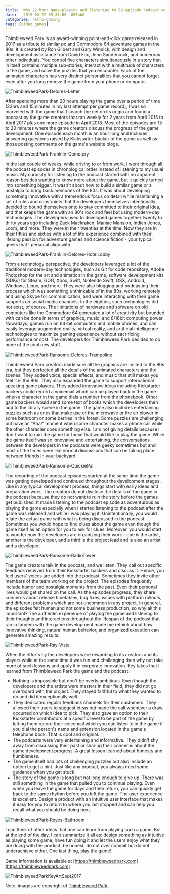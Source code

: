 ```yaml
---
title:  Why 22 hour game-playing and listening to 68 episode podcast matters?
date:   2019-03-22 09:31:00 -050bb0
categories: retro-gaming 
tags: [video games]
---
```


Thimbleweed Park is an award-winning point-and-click game released in 2017 as a tribute to similar pc and Commodore 64 adventure games in the 80s. It is created by Ron Gilbert and Gary Winnick, with design and development assistance from David Fox, Jenn Sandercock, and numerous other individuals. You control five characters simultaneously in a story that in itself contains multiple sub-stories, interact with a multitude of characters in the game, and solve the puzzles that you encounter. Each of the animated characters has very distinct personalities that you cannot forget even after you long remove the game from your phone or computer.

![ThimbleweedPark-Delores-Letter](/assets/images/events/ThimbleweedPark-Delores-Letter.png)

After spending more than 20 hours playing the game over a period of time (22hrs and 15minutes in my last attempt per game record), I was so marveled with the game that I search the net on its origin and found a podcast by the game creators that ran weekly for 2 years from April 2015 to April 2017 plus one more episode in April 2018. Most of the episodes are 15 to 20 minutes where the game creators discuss the progress of the game development. One episode each month is an hour long and includes answering questions raised by Kickstarter-backer of the game as well as those posting comments on the game's website blogs.

![ThimbleweedPark-Franklin-Cemetery](/assets/images/events/ThimbleweedPark-Franklin-Cemetery.png)

In the last couple of weeks, while driving to or from work, I went through all the podcast episodes in chronological order instead of listening to my usual music. My curiosity for listening to the podcast started with no apparent reason besides wanting to know more about the game, but it quickly turned into something bigger. It wasn't about how to build a similar game or a nostalgia to bring back memories of the 80s. It was about developing something innovative with a tremendous focus on detail while maintaining a set of rules and constraints that the developers themselves intentionally decided to bound themselves onto to stay committed to their original idea, and that keeps the game with an 80's look and feel but using modern-day technologies. The developers used to developed games together twenty to thirty years ago including Zack Mackraken, Maniac Mansion, Indian Jones, Loom, and more. They were in their twenties at the time. Now they are in their fifties and sixties with a lot of life experience combined with their lifelong passion for adventure games and science fiction - your typical geeks that I personal align with.

![ThimbleweedPark-Franklin-Delores-HotelLobby](/assets/images/events/ThimbleweedPark-Franklin-Delores-HotelLobby.png)

From a technology perspective, the developers leveraged a lot of the traditional modern-day technologies, such as Git for code repository, Adobe Photoshop for the art and animation in the game, software development kits (SDKs) for Steam, GOG, Xbox, Swift, Nintendo Swift, OSX, Android, Windows, Linux, and more. They were also blogging and podcasting their process which was something unthinkable of in the 80s, working remotely and using Skype for communication, and were interacting with their game supports on social media channels.   In the eighties, such technologies did not exist, of course. The limitations of hardware and software on old computers like the Commodore 64 generated a lot of creativity but bounded with can be done in terms of graphics, music, and 8/16bit computing power. Nowadays, games run on 64-bit computers and mobile phones, and can easily leverage augmented reality, virtual reality, and artificial intelligence technologies to maximize gaming experience without sacrificing performance or cost. The developers for Thimbleweed Park decided to do none of the cool new stuff.

![ThimbleweedPark-Ransome-Delores-Trampoline](/assets/images/events/ThimbleweedPark-Ransome-Delores-Trampoline.png)

Thimbleweed Park creators made sure all the graphics are limited to the 80s era, but they perfected all the details of the animated characters and the scenes. They added voice, special effects, and music that still makes you feel it is the 80s. They also expanded the game to support international speaking game players. They added innovative ideas including Kickstarter backers could record a voicemail which can be played back in the game when a character in the game dials a number from the phonebook. Other game backers would send some text of books which the developers then add to the library scene in the game. The game also includes entertaining puzzles such as ones that make use of the microwave or the air blower in some bathroom or some berries in the forest. Some puzzles are challenging but have an "Aha!" moment when some character makes a phone call while the other character does something else. I am not giving details because I don't want to ruin the game for those that would like to play the game. While the game itself was so innovative and entertaining, the conversations between the developers in the podcasts were geeky sometimes but and most of the times were like normal discussions that can be taking place between friends in your backyard.

![ThimbleweedPark-Ransome-QuickiePal](/assets/images/events/ThimbleweedPark-Ransome-QuickiePal.png)

The recording of the podcast episodes started at the same time the game was getting developed and continued throughout the development stages. Like in any typical development process, things start with early ideas and preparation work. The creators do not disclose the details of the game in the podcast because they do not want to ruin the story before the games get published. It made listening to the podcast episode as adventurous as playing the game especially when I started listening to the podcast after the game was released and while I was playing it. Unintentionally, you would relate the actual game with what is being discussed in the podcast. Sometimes you would hope to find clues about the game even though the game itself as an option for you to ask for clues.  Moreover, you would start to wonder how the developers are organizing their work - one is the artist, another is the developer, and a third is the project lead and is also an artist and a developer.  

![ThimbleweedPark-Ransome-RadioTower](/assets/images/events/ThimbleweedPark-Ransome-RadioTower.png)

The game creators talk in the podcast, and we listen. They call out specific feedback received from their Kickstarter backers and discuss it. Hence, you feel users' voices are added into the podcast. Sometimes they invite other members of the team working on the project. The episodes frequently include humor and nostalgia moments from the past. Even their personal lives would get shared on the call. As the episodes progress, they share concerns about release timetables, bug fixes, issues with platform rollouts, and different problems which are not uncommon in any project. In general, the episodes felt human and not some business production, so why all this important? The authentic experience of playing the game and listening to their thoughts and interactions throughout the lifespan of the podcast that ran in tandem with the game development made me rethink about how innovative thinking, natural human behavior, and organized execution can generate amazing results.

![ThimbleweedPark-Ray-Vista](/assets/images/events/ThimbleweedPark-Ray-Vista.png)

When the efforts by the developers were rewarding to its creators and its players while at the same time it was fun and challenging then why not take more of such lessons and apply it in corporate innovation.  Key takes that I learned from Thimbleweed Park the game and the podcast:

- Nothing is impossible but don't be overly ambitious. Even though the developers and the artists were masters in their field, they did not go overboard with the project. They stayed faithful to what they wanted to do and did it exceptionally well.
- They dedicated regular feedback channels for their customers. They allowed their users to suggest ideas but made the call whenever a draw occurred on which idea to pick. They also gave an option to their Kickstarter contributors at a specific level to be part of the game by letting them record their voicemail which you can listen to in the game if you dial the person's name and extension located in the game's telephone book. That is cool and original.
- The podcasts were very entertaining and informative. They didn't shy away from discussing their past or sharing their concerns about the game development progress. A great lesson learned about honesty and humbleness.
- The game itself had lots of challenging puzzles but also include an option to get a hint. Just like any product, you always need some guidance when you get stuck.
- The story of the game is long but not long enough to give up. There was still something in the game that pulled you to continue playing.  Even when you leave the game for days and then return, you can quickly get back to the same rhythm before you left the game. The user experience is excellent. Design a product with an intuitive user interface that makes it easy for you to return to where you last stopped and can help you recall what you should be doing next.

![ThimbleweedPark-Reyes-Bathroom](/assets/images/events/ThimbleweedPark-Reyes-Bathroom.png)

I can think of other ideas that one can learn from playing such a game. But at the end of the day, I can summarize it all as: design something as intuitive as playing some game, have fun doing it and let the users enjoy what they are doing with the product, be honest, do not over commit but do not underachieve either. One last thing, play the game!

Game information is available at [https://thimbleweedpark.com](https://thimbleweedpark.com)

![ThimbleweedParkKeyArtSept2017](/assets/images/events/ThimbleweedParkKeyArtSept2017.png)

Note: images are copyright of [Thimbleweed Park](https://thimbleweedpark.com/presskit).